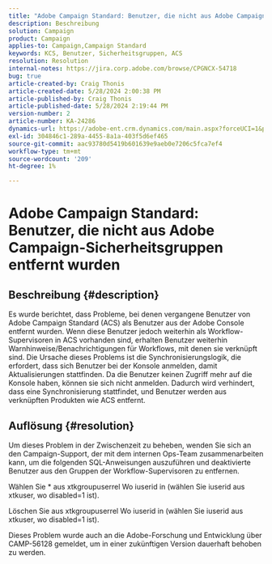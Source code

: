 ```yaml
---
title: "Adobe Campaign Standard: Benutzer, die nicht aus Adobe Campaign-Sicherheitsgruppen entfernt wurden"
description: Beschreibung
solution: Campaign
product: Campaign
applies-to: Campaign,Campaign Standard
keywords: KCS, Benutzer, Sicherheitsgruppen, ACS
resolution: Resolution
internal-notes: https://jira.corp.adobe.com/browse/CPGNCX-54718
bug: true
article-created-by: Craig Thonis
article-created-date: 5/28/2024 2:00:38 PM
article-published-by: Craig Thonis
article-published-date: 5/28/2024 2:19:44 PM
version-number: 2
article-number: KA-24286
dynamics-url: https://adobe-ent.crm.dynamics.com/main.aspx?forceUCI=1&pagetype=entityrecord&etn=knowledgearticle&id=38ed8ea5-fa1c-ef11-840a-000d3a37816b
exl-id: 304846c1-289a-4455-8a1a-403f5d6ef465
source-git-commit: aac93780d5419b601639e9aeb0e7206c5fca7ef4
workflow-type: tm+mt
source-wordcount: '209'
ht-degree: 1%

---
```


# Adobe Campaign Standard: Benutzer, die nicht aus Adobe Campaign-Sicherheitsgruppen entfernt wurden

## Beschreibung {#description}


Es wurde berichtet, dass Probleme, bei denen vergangene Benutzer von Adobe Campaign Standard (ACS) als Benutzer aus der Adobe Console entfernt wurden. Wenn diese Benutzer jedoch weiterhin als Workflow-Supervisoren in ACS vorhanden sind, erhalten Benutzer weiterhin Warnhinweise/Benachrichtigungen für Workflows, mit denen sie verknüpft sind. Die Ursache dieses Problems ist die Synchronisierungslogik, die erfordert, dass sich Benutzer bei der Konsole anmelden, damit Aktualisierungen stattfinden. Da die Benutzer keinen Zugriff mehr auf die Konsole haben, können sie sich nicht anmelden. Dadurch wird verhindert, dass eine Synchronisierung stattfindet, und Benutzer werden aus verknüpften Produkten wie ACS entfernt.


## Auflösung {#resolution}


Um dieses Problem in der Zwischenzeit zu beheben, wenden Sie sich an den Campaign-Support, der mit dem internen Ops-Team zusammenarbeiten kann, um die folgenden SQL-Anweisungen auszuführen und deaktivierte Benutzer aus den Gruppen der Workflow-Supervisoren zu entfernen.

Wählen Sie \* aus xtkgroupuserrel Wo iuserid in (wählen Sie iuserid aus xtkuser, wo disabled=1 ist).

Löschen Sie aus xtkgroupuserrel Wo iuserid in (wählen Sie iuserid aus xtkuser, wo disabled=1 ist).

Dieses Problem wurde auch an die Adobe-Forschung und Entwicklung über CAMP-56128 gemeldet, um in einer zukünftigen Version dauerhaft behoben zu werden.
